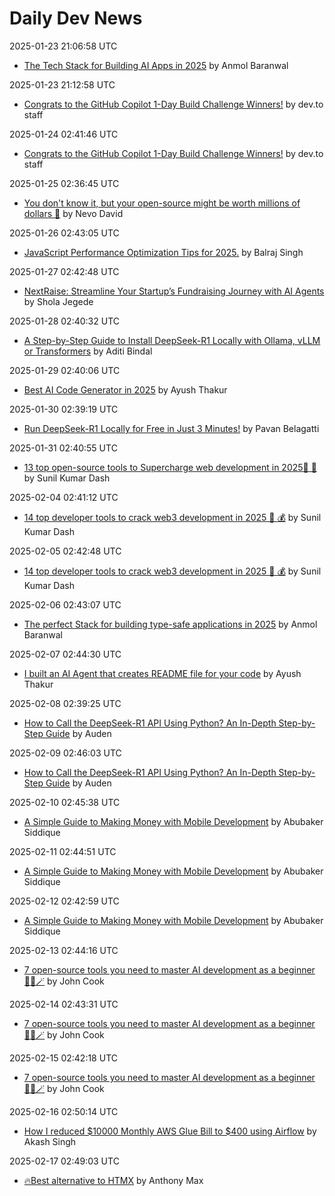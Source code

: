 # Daily Dev News

2025-01-23 21:06:58 UTC
- [The Tech Stack for Building AI Apps in 2025](https://dev.to/copilotkit/the-tech-stack-for-building-ai-apps-in-2025-12l9) by Anmol Baranwal

2025-01-23 21:12:58 UTC
- [Congrats to the GitHub Copilot 1-Day Build Challenge Winners!](https://dev.to/devteam/congrats-to-the-github-copilot-1-day-build-challenge-winners-4iok) by dev.to staff

2025-01-24 02:41:46 UTC
- [Congrats to the GitHub Copilot 1-Day Build Challenge Winners!](https://dev.to/devteam/congrats-to-the-github-copilot-1-day-build-challenge-winners-4iok) by dev.to staff

2025-01-25 02:36:45 UTC
- [You don't know it, but your open-source might be worth millions of dollars 🤑](https://dev.to/nevodavid/you-dont-know-it-but-your-open-source-might-be-worth-millions-of-dollars-47c) by Nevo David

2025-01-26 02:43:05 UTC
- [JavaScript Performance Optimization Tips for 2025.](https://dev.to/balrajola/javascript-performance-optimization-tips-for-2025-4h38) by Balraj Singh

2025-01-27 02:42:48 UTC
- [NextRaise: Streamline Your Startup’s Fundraising Journey with AI Agents](https://dev.to/sholajegede/nextraise-streamline-your-startups-fundraising-journey-with-ai-agents-3j85) by Shola Jegede

2025-01-28 02:40:32 UTC
- [A Step-by-Step Guide to Install DeepSeek-R1 Locally with Ollama, vLLM or Transformers](https://dev.to/nodeshiftcloud/a-step-by-step-guide-to-install-deepseek-r1-locally-with-ollama-vllm-or-transformers-44a1) by Aditi Bindal

2025-01-29 02:40:06 UTC
- [Best AI Code Generator in 2025](https://dev.to/potpie/best-ai-code-generator-in-2025-1poc) by Ayush Thakur

2025-01-30 02:39:19 UTC
- [Run DeepSeek-R1 Locally for Free in Just 3 Minutes!](https://dev.to/pavanbelagatti/run-deepseek-r1-locally-for-free-in-just-3-minutes-1e82) by Pavan Belagatti

2025-01-31 02:40:55 UTC
- [13 top open-source tools to Supercharge web development in 2025🎉 🚀](https://dev.to/composiodev/13-top-open-source-tools-to-supercharge-web-development-in-2025-1d81) by Sunil Kumar Dash

2025-02-04 02:41:12 UTC
- [14 top developer tools to crack web3 development in 2025 🤑 💰](https://dev.to/composiodev/14-top-developer-tools-to-crack-web3-development-in-2025-5a5a) by Sunil Kumar Dash

2025-02-05 02:42:48 UTC
- [14 top developer tools to crack web3 development in 2025 🤑 💰](https://dev.to/composiodev/14-top-developer-tools-to-crack-web3-development-in-2025-5a5a) by Sunil Kumar Dash

2025-02-06 02:43:07 UTC
- [The perfect Stack for building type-safe applications in 2025](https://dev.to/anmolbaranwal/the-perfect-stack-for-building-type-safe-applications-in-2025-k62) by Anmol Baranwal

2025-02-07 02:44:30 UTC
- [I built an AI Agent that creates README file for your code](https://dev.to/potpie/i-built-an-ai-agent-that-creates-readme-file-for-your-code-57l2) by Ayush Thakur

2025-02-08 02:39:25 UTC
- [How to Call the DeepSeek-R1 API Using Python? An In-Depth Step-by-Step Guide](https://dev.to/auden/how-to-call-the-deepseek-r1-api-using-python-an-in-depth-step-by-step-guide-311o) by Auden

2025-02-09 02:46:03 UTC
- [How to Call the DeepSeek-R1 API Using Python? An In-Depth Step-by-Step Guide](https://dev.to/auden/how-to-call-the-deepseek-r1-api-using-python-an-in-depth-step-by-step-guide-311o) by Auden

2025-02-10 02:45:38 UTC
- [A Simple Guide to Making Money with Mobile Development](https://dev.to/abubakersiddique761/a-simple-guide-to-making-money-with-mobile-development-14pi) by Abubaker Siddique

2025-02-11 02:44:51 UTC
- [A Simple Guide to Making Money with Mobile Development](https://dev.to/abubakersiddique761/a-simple-guide-to-making-money-with-mobile-development-14pi) by Abubaker Siddique

2025-02-12 02:42:59 UTC
- [A Simple Guide to Making Money with Mobile Development](https://dev.to/abubakersiddique761/a-simple-guide-to-making-money-with-mobile-development-14pi) by Abubaker Siddique

2025-02-13 02:44:16 UTC
- [7 open-source tools you need to master AI development as a beginner 🧙‍♂️🪄](https://dev.to/johncook1122/7-open-source-tools-you-need-to-master-ai-development-as-a-beginner-ja4) by John Cook

2025-02-14 02:43:31 UTC
- [7 open-source tools you need to master AI development as a beginner 🧙‍♂️🪄](https://dev.to/johncook1122/7-open-source-tools-you-need-to-master-ai-development-as-a-beginner-ja4) by John Cook

2025-02-15 02:42:18 UTC
- [7 open-source tools you need to master AI development as a beginner 🧙‍♂️🪄](https://dev.to/johncook1122/7-open-source-tools-you-need-to-master-ai-development-as-a-beginner-ja4) by John Cook

2025-02-16 02:50:14 UTC
- [How I reduced $10000 Monthly AWS Glue Bill to $400 using Airflow](https://dev.to/skysingh04/how-i-reduced-10000-monthly-aws-glue-bill-to-400-using-airflow-147k) by Akash Singh

2025-02-17 02:49:03 UTC
- [🔥Best alternative to HTMX](https://dev.to/hmpljs/best-alternative-to-htmx-35j7) by Anthony Max

